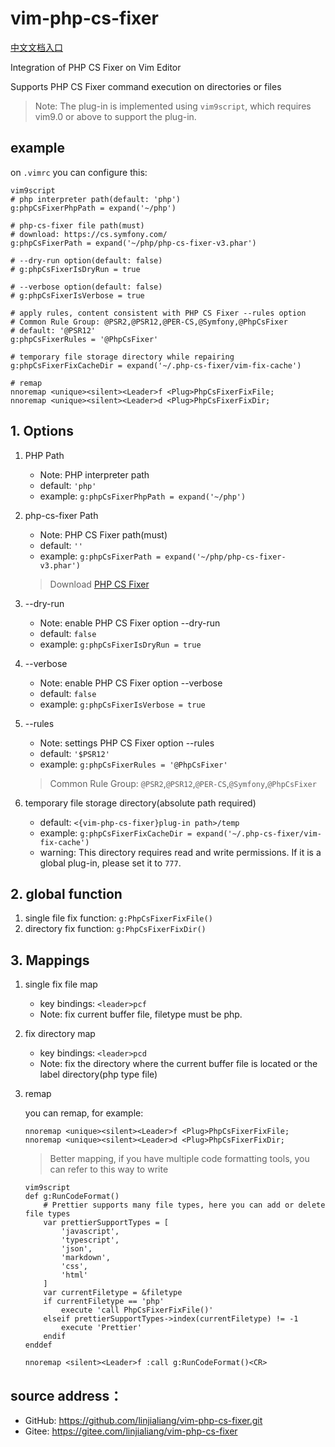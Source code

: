 # vim-php-cs-fixer

[中文文档入口](./readme-cn.md)

Integration of PHP CS Fixer on Vim Editor

Supports PHP CS Fixer command execution on directories or files

> Note: The plug-in is implemented using `vim9script`, which requires vim9.0 or above to support the plug-in.

## example

on `.vimrc` you can configure this:

```vim
vim9script
# php interpreter path(default: 'php')
g:phpCsFixerPhpPath = expand('~/php')

# php-cs-fixer file path(must)
# download: https://cs.symfony.com/
g:phpCsFixerPath = expand('~/php/php-cs-fixer-v3.phar')

# --dry-run option(default: false)
# g:phpCsFixerIsDryRun = true

# --verbose option(default: false)
# g:phpCsFixerIsVerbose = true

# apply rules, content consistent with PHP CS Fixer --rules option
# Common Rule Group: @PSR2,@PSR12,@PER-CS,@Symfony,@PhpCsFixer
# default: '@PSR12'
g:phpCsFixerRules = '@PhpCsFixer'

# temporary file storage directory while repairing
g:phpCsFixerFixCacheDir = expand('~/.php-cs-fixer/vim-fix-cache')

# remap
nnoremap <unique><silent><Leader>f <Plug>PhpCsFixerFixFile;
nnoremap <unique><silent><Leader>d <Plug>PhpCsFixerFixDir;
```

## 1. Options

1. PHP Path

    - Note: PHP interpreter path
    - default: `'php'`
    - example: `g:phpCsFixerPhpPath = expand('~/php')`

2. php-cs-fixer Path

    - Note: PHP CS Fixer path(must)
    - default: `''`
    - example: `g:phpCsFixerPath = expand('~/php/php-cs-fixer-v3.phar')`

    > Download [PHP CS Fixer](https://cs.symfony.com/)

3. --dry-run

    - Note: enable PHP CS Fixer option --dry-run
    - default: `false`
    - example: `g:phpCsFixerIsDryRun = true`

4. --verbose

    - Note: enable PHP CS Fixer option --verbose
    - default: `false`
    - example: `g:phpCsFixerIsVerbose = true`

5. --rules

    - Note: settings PHP CS Fixer option --rules
    - default: `'$PSR12'`
    - example: `g:phpCsFixerRules = '@PhpCsFixer'`

    > Common Rule Group: `@PSR2`,`@PSR12`,`@PER-CS`,`@Symfony`,`@PhpCsFixer`

6. temporary file storage directory(absolute path required)

    - default: `<{vim-php-cs-fixer}plug-in path>/temp`
    - example: `g:phpCsFixerFixCacheDir = expand('~/.php-cs-fixer/vim-fix-cache')`
    - warning: This directory requires read and write permissions.
      If it is a global plug-in, please set it to `777`.

## 2. global function

1. single file fix function: `g:PhpCsFixerFixFile()`
2. directory fix function: `g:PhpCsFixerFixDir()`

## 3. Mappings

1.  single fix file map

    -   key bindings: `<leader>pcf`
    -   Note: fix current buffer file, filetype must be php.

2.  fix directory map

    -   key bindings: `<leader>pcd`
    -   Note: fix the directory where the current buffer file is located
        or the label directory(php type file)

3.  remap

    you can remap, for example:

    ```vim
    nnoremap <unique><silent><Leader>f <Plug>PhpCsFixerFixFile;
    nnoremap <unique><silent><Leader>d <Plug>PhpCsFixerFixDir;
    ```

    > Better mapping, if you have multiple code formatting tools, you can refer to this way to write

    ```vim
    vim9script
    def g:RunCodeFormat()
        # Prettier supports many file types, here you can add or delete file types
        var prettierSupportTypes = [
            'javascript',
            'typescript',
            'json',
            'markdown',
            'css',
            'html'
        ]
        var currentFiletype = &filetype
        if currentFiletype == 'php'
            execute 'call PhpCsFixerFixFile()'
        elseif prettierSupportTypes->index(currentFiletype) != -1
            execute 'Prettier'
        endif
    enddef

    nnoremap <silent><Leader>f :call g:RunCodeFormat()<CR>
    ```

## source address：

-   GitHub: https://github.com/linjialiang/vim-php-cs-fixer.git
-   Gitee: https://gitee.com/linjialiang/vim-php-cs-fixer
